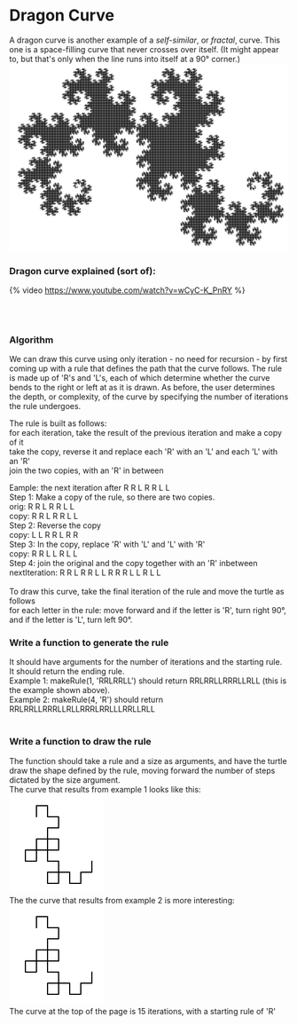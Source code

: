 # Dragon Curve
A dragon curve is another example of a *self-similar*, or *fractal*, curve. This one is a space-filling curve that never crosses over itself. (It might appear to, but that's only when the line runs into itself at a 90&deg; corner.)
![Dragon Curve](https://raw.githubusercontent.com/martybillingsley/images/master/dragon15iterations.png) 

### Dragon curve explained (sort of):
{% video https://www.youtube.com/watch?v=wCyC-K_PnRY %}

<br><br>
### Algorithm
We can draw this curve using only iteration - no need for recursion - by first coming up with a rule that defines the path that the curve follows. The rule is made up of 'R's and 'L's, each of which determine whether the curve bends to the right or left at as it is drawn. As before, the user determines the depth, or complexity, of the curve by specifying the number of iterations the rule undergoes.

The rule is built as follows:<br>
for each iteration, take the result of the previous iteration and make a copy of it<br>
take the copy, reverse it and replace each 'R' with an 'L' and each 'L' with an 'R'<br>
join the two copies, with an 'R' in between<br>

Eample: the next iteration after R R L R R L L<br>
Step 1: Make a copy of the rule, so there are two copies. <br>
orig: R R L R R L L<br>
copy: R R L R R L L<br>
Step 2: Reverse the copy<br>
copy: L L R R L R R<br>
Step 3: In the copy, replace 'R' with 'L' and 'L' with 'R'<br>
copy: R R L L R L L<br>
Step 4: join the original and the copy together with an 'R' inbetween<br>
nextIteration: R R L R R L L R R R L L R L L<br>
<br>
To draw this curve, take the final iteration of the rule and move the turtle as follows<br>
for each letter in the rule: move forward and if the letter is 'R', turn right 90&deg;, and if the letter is 'L', turn left 90&deg;.
<br>
### Write a function to generate the rule 
It should have arguments for the number of iterations and the starting rule. It should return the ending rule.<br>
Example 1: makeRule(1, 'RRLRRLL') should return RRLRRLLRRRLLRLL (this is the example shown above).<br>
Example 2: makeRule(4, 'R') should return RRLRRLLRRRLLRLLRRRLRRLLLRRLLRLL<br>
<br>
### Write a function to draw the rule
The function should take a rule and a size as arguments, and have the turtle draw the shape defined by the rule, moving forward the number of steps dictated by the size argument.<br>
The curve that results from example 1 looks like this:<br>
![Dragon Curve](https://raw.githubusercontent.com/martybillingsley/images/master/dragon4Iterations.png) <br>
The the curve that results from example 2 is more interesting:<br>
![Dragon Curve 4 iterations](https://raw.githubusercontent.com/martybillingsley/images/master/dragon4iterations.png) <br>
The curve at the top of the page is 15 iterations, with a starting rule of 'R'<br>
